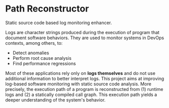 # Path Reconstructor
Static source code based log monitoring enhancer.

Logs are character strings produced during the execution of program that
document software behaviors. They are used to monitor systems in DevOps
contexts, among others, to:
- Detect anomalies
- Perform root cause analysis
- Find performance regressions

Most of these applications rely only on **logs themselves** and do not use
additional information to better interpret logs. This project aims at improving
log-based software monitoring with static source code analysis. More precisely,
the execution path of a program is reconstructed from (1) runtime logs and (2)
a statically compiled call graph. This execution path yields a deeper
understanding of the system's behavior.

